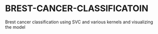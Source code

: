 # BREST-CANCER-CLASSIFICATOIN
Brest cancer classification using SVC and various kernels and visualizing the model
